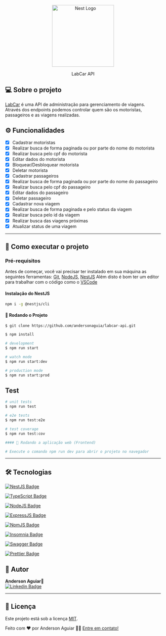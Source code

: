 <p align="center">
  <a href="http://nestjs.com/" target="blank"><img src="https://nestjs.com/img/logo-small.svg" width="200" alt="Nest Logo" /></a>
</p>

[circleci-image]: https://img.shields.io/circleci/build/github/nestjs/nest/master?token=abc123def456
[circleci-url]: https://circleci.com/gh/nestjs/nest

<p align="center">LabCar API</p>

## 💻 Sobre o projeto

[LabCar](https://github.com/andersonaguia/labcar-api) é uma API de administração para gerenciamento de viagens. Através dos endpoints podemos controlar quem são os motoristas, passageiros e as viagens realizadas.

## ⚙️ Funcionalidades

- [x] Cadastrar motoristas
- [x] Realizar busca de forma paginada ou por parte do nome do motorista
- [x] Realizar busca pelo cpf do motorista
- [x] Editar dados do motorista
- [x] Bloquear/Desbloquear motorista
- [x] Deletar motorista
- [x] Cadastrar passageiros
- [x] Realizar busca de forma paginada ou por parte do nome do passageiro
- [x] Realizar busca pelo cpf do passageiro
- [x] Editar dados do passageiro
- [x] Deletar passageiro
- [x] Cadastrar nova viagem
- [x] Realizar busca de forma paginada e pelo status da viagem
- [x] Realizar busca pelo id da viagem
- [x] Realizar busca das viagens próximas
- [x] Atualizar status de uma viagem
---

## 🚀 Como executar o projeto

### Pré-requisitos

Antes de começar, você vai precisar ter instalado em sua máquina as seguintes ferramentas:
[Git](https://git-scm.com), [NodeJS](https://nodejs.org/en/), [NestJS](https://nestjs.com/)
Além disto é bom ter um editor para trabalhar com o código como o [VSCode](https://code.visualstudio.com/)

#### Instalação do NestJS
```bash
npm i -g @nestjs/cli
```
#### 🎲 Rodando o Projeto

```bash
$ git clone https://github.com/andersonaguia/labcar-api.git

$ npm install

# development
$ npm run start

# watch mode
$ npm run start:dev

# production mode
$ npm run start:prod
```
## Test

```bash
# unit tests
$ npm run test

# e2e tests
$ npm run test:e2e

# test coverage
$ npm run test:cov

#### 🧭 Rodando a aplicação web (Frontend)

# Execute o comando npm run dev para abrir o projeto no navegador

```
---

## 🛠 Tecnologias

[![NestJS Badge](https://img.shields.io/badge/Node.js-339933?style=for-the-badge&logo=nodedotjs&logoColor=white&width=200px&link=https://nodejs.org/en/)](https://nodejs.org/en/)

[![TypeScript Badge](https://img.shields.io/badge/TypeScript-007ACC?style=for-the-badge&logo=typescript&logoColor=white&link=https://www.typescriptlang.org/)](https://www.typescriptlang.org/)	

[![NodeJS Badge](https://img.shields.io/badge/nestjs-E0234E?style=for-the-badge&logo=nestjs&logoColor=white&link=https://nestjs.com/)](https://nestjs.com/)

[![ExpressJS Badge](https://img.shields.io/badge/Express.js-000000?style=for-the-badge&logo=express&logoColor=white&link=https://expressjs.com/)](https://expressjs.com/)

[![NpmJS Badge](https://img.shields.io/badge/npm-CB3837?style=for-the-badge&logo=npm&logoColor=white&link=https://www.npmjs.com/)](https://www.npmjs.com/)

[![Insomnia Badge](
https://img.shields.io/badge/Insomnia-5849be?style=for-the-badge&logo=Insomnia&logoColor=white&link=https://insomnia.rest/)](https://insomnia.rest/)

[![Swagger Badge](https://img.shields.io/badge/Swagger-85EA2D?style=for-the-badge&logo=Swagger&logoColor=white&link=https://swagger.io/)](https://swagger.io/)

[![Prettier Badge](https://img.shields.io/badge/prettier-1A2C34?style=for-the-badge&logo=prettier&logoColor=F7BA3E&link=https://prettier.io/)](https://prettier.io/)

## 🦸 Autor
 <b>Anderson Aguiar</b>🚀
 <br />
[![Linkedin Badge](https://img.shields.io/badge/-Anderson-blue?style=flat-square&logo=Linkedin&logoColor=white&link=https://www.linkedin.com/in/andersonlaguiar/)](https://www.linkedin.com/in/andersonlaguiar/) 

---

## 📝 Licença

Este projeto está sob a licença [MIT](./LICENSE).

Feito com ❤️ por Anderson Aguiar 👋🏽 [Entre em contato!](https://www.linkedin.com/in/andersonlaguiar/)
